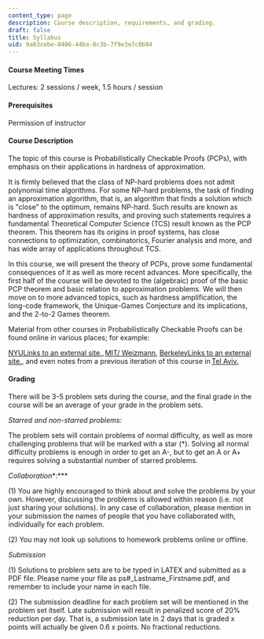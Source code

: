 ```yaml
---
content_type: page
description: Course description, requirements, and grading.
draft: false
title: Syllabus
uid: 9a63cebe-0406-44ba-8c3b-7f9e3e7c0b04
---
```

#### Course Meeting Times

Lectures: 2 sessions / week, 1.5 hours / session

#### Prerequisites

Permission of instructor

#### Course Description

The topic of this course is Probabilistically Checkable Proofs (PCPs), with emphasis on their applications in hardness of approximation. 

It is firmly believed that the class of NP-hard problems does not admit polynomial time algorithms. For some NP-hard problems, the task of finding an approximation algorithm, that is, an algorithm that finds a solution which is "close" to the optimum, remains NP-hard. Such results are known as hardness of approximation results, and proving such statements requires a fundamental Theoretical Computer Science (TCS) result known as the PCP theorem. This theorem has its origins in proof systems, has close connections to optimization, combinatorics, Fourier analysis and more, and has wide array of applications throughout TCS. 

In this course, we will present the theory of PCPs, prove some fundamental consequences of it as well as more recent advances. More specifically, the first half of the course will be devoted to the (algebraic) proof of the basic PCP theorem and basic relation to approximation problems. We will then move on to more advanced topics, such as hardness amplification, the long-code framework, the Unique-Games Conjecture and its implications, and the 2-to-2 Games theorem. 

Material from other courses in Probabilistically Checkable Proofs can be found online in various places; for example: 

[NYULinks to an external site.](https://cs.nyu.edu/~khot/PCP-Spring20.html), [MIT/ Weizmann,](https://people.csail.mit.edu/dmoshkov/courses/pcp/index.html#:~:text=Course%20Summary,of%20queries%20to%20the%20proof.) [BerkeleyLinks to an external site.](https://people.eecs.berkeley.edu/~alexch/classes/CS294-F2020.html), and even notes from a previous iteration of this course in [Tel Aviv.](https://sites.google.com/site/apcpproof/) 

#### Grading 

There will be 3-5 problem sets during the course, and the final grade in the course will be an average of your grade in the problem sets. 

*Starred and non-starred problems:*

The problem sets will contain problems of normal difficulty, as well as more challenging problems that will be marked with a star (\*). Solving all normal difficulty problems is enough in order to get an A-, but to get an A or A+ requires solving a substantial number of starred problems. 

*Collaboration**:***

(1) You are highly encouraged to think about and solve the problems by your own. However, discussing the problems is allowed within reason (i.e. not just sharing your solutions). In any case of collaboration, please mention in your submission the names of people that you have collaborated with, individually for each problem. 

(2) You may not look up solutions to homework problems online or offline. 

*Submission*

(1) Solutions to problem sets are to be typed in LATEX and submitted as a PDF file. Please name your file as ps#\_Lastname\_Firstname.pdf, and remember to include your name in each file. 

(2) The submission deadline for each problem set will be mentioned in the problem set itself. Late submission will result in penalized score of 20% reduction per day. That is, a submission late in 2 days that is graded x points will actually be given 0.6 x points. No fractional reductions.